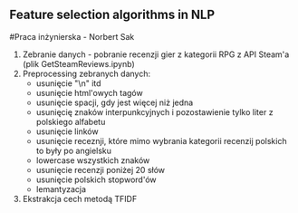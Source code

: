 ## Feature selection algorithms in NLP
#Praca inżynierska - Norbert Sak

1. Zebranie danych - pobranie recenzji gier z kategorii RPG z API Steam'a (plik GetSteamReviews.ipynb)
2. Preprocessing zebranych danych:
    * usunięcie "\n" itd
    * usunięcie html'owych tagów
    * usunięcie spacji, gdy jest więcej niż jedna
    * usunięcię znaków interpunkcyjnych i pozostawienie tylko liter z polskiego alfabetu
    * usunięcie linków
    * usunięcie receznji, które mimo wybrania kategorii recenzij polskich to były po angielsku
    * lowercase wszystkich znaków
    * usunięcie recenzji poniżej 20 słów
    * usunięcie polskich stopword'ów
    * lemantyzacja
3. Ekstrakcja cech metodą TFIDF

